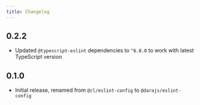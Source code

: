 ```yaml
---
title: Changelog
---
```


## 0.2.2

-   Updated `@typescript-eslint` dependencies to `^6.0.0` to work with latest TypeScript version

## 0.1.0

-   Initial release, renamed from `@cl/eslint-config` to `@darajs/eslint-config`
